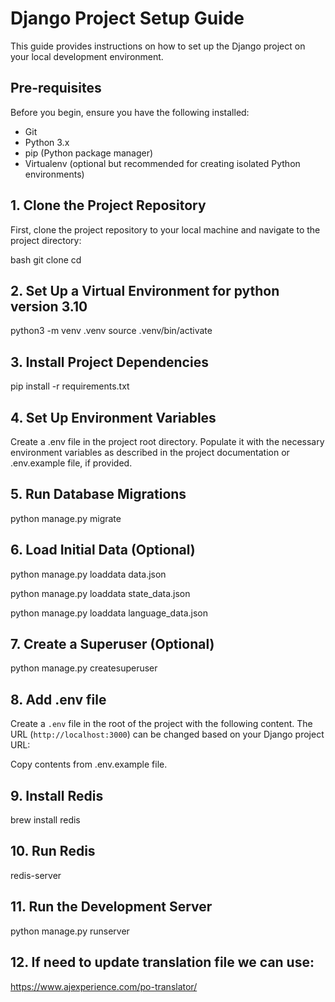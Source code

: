 # Django Project Setup Guide

This guide provides instructions on how to set up the Django project on your local development environment.

## Pre-requisites

Before you begin, ensure you have the following installed:
- Git
- Python 3.x
- pip (Python package manager)
- Virtualenv (optional but recommended for creating isolated Python environments)

## 1. Clone the Project Repository

First, clone the project repository to your local machine and navigate to the project directory:

bash
git clone <Repository-URL>
cd <Project-Directory>


## 2. Set Up a Virtual Environment for python version 3.10

python3 -m venv .venv
source .venv/bin/activate


## 3. Install Project Dependencies

pip install -r requirements.txt


## 4. Set Up Environment Variables

Create a .env file in the project root directory. Populate it with the necessary environment variables as described in the project documentation or .env.example file, if provided.


## 5. Run Database Migrations

python manage.py migrate

## 6. Load Initial Data (Optional)

python manage.py loaddata data.json

python manage.py loaddata state_data.json

python manage.py loaddata language_data.json

## 7. Create a Superuser (Optional)

python manage.py createsuperuser

## 8. Add .env file
   Create a `.env` file in the root of the project with the following content. The URL (`http://localhost:3000`) can be changed based on your Django project URL:
   
   Copy contents from .env.example file.

## 9. Install Redis

brew install redis

## 10. Run Redis

redis-server

## 11. Run the Development Server

python manage.py runserver

## 12. If need to update translation file we can use:

https://www.ajexperience.com/po-translator/


